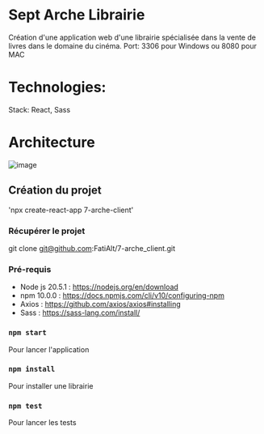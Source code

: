 
# Sept Arche Librairie
Création d'une application web d'une librairie spécialisée dans la vente de livres dans le domaine du cinéma.
Port: 3306 pour Windows ou 8080 pour MAC
# Technologies:
Stack: React, Sass

# Architecture
![image](https://github.com/Fatiocto/7-arche_client/assets/116719823/0cf6f29b-e12b-4555-a623-e70dd0c1df3d)

## Création du projet
'npx create-react-app 7-arche-client'

### Récupérer le projet
git clone git@github.com:FatiAlt/7-arche_client.git

### Pré-requis
- Node js 20.5.1 : https://nodejs.org/en/download
- npm 10.0.0 : https://docs.npmjs.com/cli/v10/configuring-npm
- Axios : https://github.com/axios/axios#installing
- Sass : https://sass-lang.com/install/

### `npm start`
Pour lancer l'application

### `npm install`
Pour installer une librairie

### `npm test`
Pour lancer les tests

